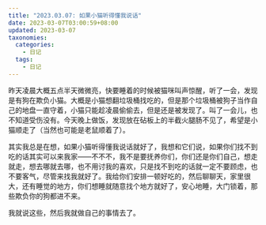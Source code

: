 ```yaml
---
title: "2023.03.07: 如果小猫听得懂我说话"
date: 2023-03-07T03:00:59+08:00
updated: 2023-03-07
taxonomies:
  categories:
    - 日记
  tags:
    - 日记
---
```


昨天凌晨大概五点半天微微亮，快要睡着的时候被猫咪叫声惊醒，听了一会，发现是有狗在欺负小猫。大概是小猫想翻垃圾桶找吃的，但是那个垃圾桶被狗子当作自己的地盘一直守着，小猫只能趁凌晨偷偷去，但是还是被发现了。叫了一会儿，也不知道受伤没有。今天晚上做饭，发现放在砧板上的半截火腿肠不见了，希望是小猫顺走了（当然也可能是老鼠顺着了）。

其实我总是在想，如果小猫听得懂我说话就好了，我想和它们说，如果你们找不到吃的话其实可以来我家——不不不，我不是要抚养你们，你们还是你们自己，想走就走，想去哪就去哪，也不用讨我的喜欢，只是找不到吃的话就一定不要顾虑，也不要客气，尽管来找我就好了。我给你们安排一顿好吃的，然后聊聊天，家里很大，还有睡觉的地方，你们想睡就随意找个地方就好了，安心地睡，大门锁着，那些欺负你的狗都进不来。

我就说这些，然后我就做自己的事情去了。


